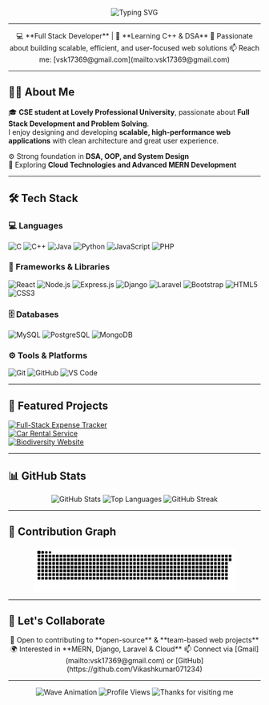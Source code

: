 <!-- Animated Typing Header -->
<p align="center">
  <img src="https://readme-typing-svg.herokuapp.com?font=Poppins&size=32&duration=3000&pause=1000&color=00C2CB&center=true&width=800&lines=👋+Hi,+I'm+Vikash+Kumar!;💻+Full+Stack+Developer;🌱+Learning+C%2B%2B+%26+DSA;🚀+Building+Scalable+Web+Solutions" alt="Typing SVG">
</p>


---

<div align="center">
💻 **Full Stack Developer** | 🌱 **Learning C++ & DSA**  
🚀 Passionate about building scalable, efficient, and user-focused web solutions  
📫 Reach me: [vsk17369@gmail.com](mailto:vsk17369@gmail.com)
</div>

---

## 👨‍💻 About Me
🎓 **CSE student at Lovely Professional University**, passionate about **Full Stack Development and Problem Solving**.  
I enjoy designing and developing **scalable, high-performance web applications** with clean architecture and great user experience.  

⚙️ Strong foundation in **DSA, OOP, and System Design**  
🌱 Exploring **Cloud Technologies and Advanced MERN Development**

---

## 🛠️ Tech Stack

### 💻 Languages
![C](https://img.shields.io/badge/C-00599C?style=for-the-badge&logo=c&logoColor=white)
![C++](https://img.shields.io/badge/C++-00599C?style=for-the-badge&logo=c%2B%2B&logoColor=white)
![Java](https://img.shields.io/badge/Java-ED8B00?style=for-the-badge&logo=openjdk&logoColor=white)
![Python](https://img.shields.io/badge/Python-3776AB?style=for-the-badge&logo=python&logoColor=white)
![JavaScript](https://img.shields.io/badge/JavaScript-F7DF1E?style=for-the-badge&logo=javascript&logoColor=black)
![PHP](https://img.shields.io/badge/PHP-777BB4?style=for-the-badge&logo=php&logoColor=white)

### 🧩 Frameworks & Libraries
![React](https://img.shields.io/badge/React-20232A?style=for-the-badge&logo=react&logoColor=61DAFB)
![Node.js](https://img.shields.io/badge/Node.js-43853D?style=for-the-badge&logo=node.js&logoColor=white)
![Express.js](https://img.shields.io/badge/Express.js-404D59?style=for-the-badge)
![Django](https://img.shields.io/badge/Django-092E20?style=for-the-badge&logo=django&logoColor=white)
![Laravel](https://img.shields.io/badge/Laravel-FF2D20?style=for-the-badge&logo=laravel&logoColor=white)
![Bootstrap](https://img.shields.io/badge/Bootstrap-7952B3?style=for-the-badge&logo=bootstrap&logoColor=white)
![HTML5](https://img.shields.io/badge/HTML5-E34F26?style=for-the-badge&logo=html5&logoColor=white)
![CSS3](https://img.shields.io/badge/CSS3-1572B6?style=for-the-badge&logo=css3&logoColor=white)

### 🗄️ Databases
![MySQL](https://img.shields.io/badge/MySQL-005C84?style=for-the-badge&logo=mysql&logoColor=white)
![PostgreSQL](https://img.shields.io/badge/PostgreSQL-316192?style=for-the-badge&logo=postgresql&logoColor=white)
![MongoDB](https://img.shields.io/badge/MongoDB-4EA94B?style=for-the-badge&logo=mongodb&logoColor=white)

### ⚙️ Tools & Platforms
![Git](https://img.shields.io/badge/Git-F05032?style=for-the-badge&logo=git&logoColor=white)
![GitHub](https://img.shields.io/badge/GitHub-181717?style=for-the-badge&logo=github)
![VS Code](https://img.shields.io/badge/VS_Code-0078d7?style=for-the-badge&logo=visual-studio-code&logoColor=white)

---

## 📂 Featured Projects

[![Full-Stack Expense Tracker](https://github-readme-stats.vercel.app/api/pin/?username=Vikashkumar071234&repo=expense-tracker&theme=radical&show_owner=true)](https://github.com/Vikashkumar071234/expense-tracker)  
[![Car Rental Service](https://github-readme-stats.vercel.app/api/pin/?username=Vikashkumar071234&repo=car-rental-service-&theme=radical&show_owner=true)](https://github.com/Vikashkumar071234/car-rental-service-)  
[![Biodiversity Website](https://github-readme-stats.vercel.app/api/pin/?username=Vikashkumar071234&repo=vk_biodiversity&theme=radical&show_owner=true)](https://github.com/Vikashkumar071234/vk_biodiversity)

---

## 📊 GitHub Stats

<div align="center">
<img src="https://github-readme-stats.vercel.app/api?username=Vikashkumar071234&show_icons=true&theme=radical" alt="GitHub Stats">  
<img src="https://github-readme-stats.vercel.app/api/top-langs/?username=Vikashkumar071234&layout=compact&theme=radical" alt="Top Languages">  
<img src="https://github-readme-streak-stats.herokuapp.com/?user=Vikashkumar071234&theme=radical" alt="GitHub Streak">
</div>

---

## 🐍 Contribution Graph
<div align="center">
<img src="https://github.com/SohaHussain/SohaHussain/raw/main/github-contribution-grid-snake.svg" alt="Contribution Graph" width="80%">
</div>

---

## 💬 Let's Collaborate
<div align="center">
🤝 Open to contributing to **open-source** & **team-based web projects**  
🌍 Interested in **MERN, Django, Laravel & Cloud**  
📫 Connect via [Gmail](mailto:vsk17369@gmail.com) or [GitHub](https://github.com/Vikashkumar071234)
</div>

---

<div align="center">
<img src="https://capsule-render.vercel.app/api?type=waving&color=0:00C2CB,100:9A1AFF&height=120&section=footer&text=⭐%20Code.%20Learn.%20Build.%20Repeat.%20⭐&fontSize=22&fontColor=ffffff" alt="Wave Animation" width="80%">  

<img src="https://komarev.com/ghpvc/?username=Vikashkumar071234&label=Visitors&color=0e75b6&style=for-the-badge" alt="Profile Views">

<img height="30" alt="Thanks for visiting me" width="100%" src="https://raw.githubusercontent.com/jrohitofficial/jrohitofficial/4e5ce489049524edd0a06dcd2fa32edc080b56eb/thankyou%20RJ.svg">
</div>
